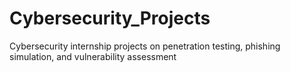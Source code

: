 # Cybersecurity_Projects
Cybersecurity internship projects on penetration testing, phishing simulation, and vulnerability assessment
